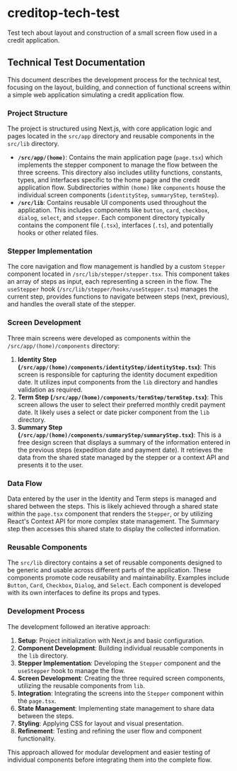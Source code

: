 # creditop-tech-test

Test tech about layout and construction of a small screen flow used in a credit application.

## Technical Test Documentation

This document describes the development process for the technical test, focusing on the layout, building, and connection of functional screens within a simple web application simulating a credit application flow.

### Project Structure

The project is structured using Next.js, with core application logic and pages located in the `src/app` directory and reusable components in the `src/lib` directory.

- **`/src/app/(home)`**: Contains the main application page (`page.tsx`) which implements the stepper component to manage the flow between the three screens. This directory also includes utility functions, constants, types, and interfaces specific to the home page and the credit application flow. Subdirectories within `(home)` like `components` house the individual screen components (`identityStep`, `summaryStep`, `termStep`).
- **`/src/lib`**: Contains reusable UI components used throughout the application. This includes components like `button`, `card`, `checkbox`, `dialog`, `select`, and `stepper`. Each component directory typically contains the component file (`.tsx`), interfaces (`.ts`), and potentially hooks or other related files.

### Stepper Implementation

The core navigation and flow management is handled by a custom `Stepper` component located in `/src/lib/stepper/stepper.tsx`. This component takes an array of steps as input, each representing a screen in the flow. The `useStepper` hook (`/src/lib/stepper/hooks/useStepper.tsx`) manages the current step, provides functions to navigate between steps (next, previous), and handles the overall state of the stepper.

### Screen Development

Three main screens were developed as components within the `/src/app/(home)/components` directory:

1.  **Identity Step (`/src/app/(home)/components/identityStep/identityStep.tsx`)**: This screen is responsible for capturing the identity document expedition date. It utilizes input components from the `lib` directory and handles validation as required.
2.  **Term Step (`/src/app/(home)/components/termStep/termStep.tsx`)**: This screen allows the user to select their preferred monthly credit payment date. It likely uses a select or date picker component from the `lib` directory.
3.  **Summary Step (`/src/app/(home)/components/summaryStep/summaryStep.tsx`)**: This is a free design screen that displays a summary of the information entered in the previous steps (expedition date and payment date). It retrieves the data from the shared state managed by the stepper or a context API and presents it to the user.

### Data Flow

Data entered by the user in the Identity and Term steps is managed and shared between the steps. This is likely achieved through a shared state within the `page.tsx` component that renders the `Stepper`, or by utilizing React's Context API for more complex state management. The Summary step then accesses this shared state to display the collected information.

### Reusable Components

The `src/lib` directory contains a set of reusable components designed to be generic and usable across different parts of the application. These components promote code reusability and maintainability. Examples include `Button`, `Card`, `Checkbox`, `Dialog`, and `Select`. Each component is developed with its own interfaces to define its props and types.

### Development Process

The development followed an iterative approach:

1.  **Setup**: Project initialization with Next.js and basic configuration.
2.  **Component Development**: Building individual reusable components in the `lib` directory.
3.  **Stepper Implementation**: Developing the `Stepper` component and the `useStepper` hook to manage the flow.
4.  **Screen Development**: Creating the three required screen components, utilizing the reusable components from `lib`.
5.  **Integration**: Integrating the screens into the `Stepper` component within the `page.tsx`.
6.  **State Management**: Implementing state management to share data between the steps.
7.  **Styling**: Applying CSS for layout and visual presentation.
8.  **Refinement**: Testing and refining the user flow and component functionality.

This approach allowed for modular development and easier testing of individual components before integrating them into the complete flow.
